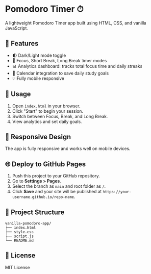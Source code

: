 
# Pomodoro Timer ⏱

A lightweight Pomodoro Timer app built using HTML, CSS, and vanilla JavaScript.

## 🌟 Features

- 🌓 Dark/Light mode toggle
- 🧠 Focus, Short Break, Long Break timer modes
- 📊 Analytics dashboard: tracks total focus time and daily streaks
- 📅 Calendar integration to save daily study goals
- 💡 Fully mobile responsive

## 🚀 Usage

1. Open `index.html` in your browser.
2. Click "Start" to begin your session.
3. Switch between Focus, Break, and Long Break.
4. View analytics and set daily goals.

## 📱 Responsive Design

The app is fully responsive and works well on mobile devices.

## 🌐 Deploy to GitHub Pages

1. Push this project to your GitHub repository.
2. Go to **Settings > Pages**.
3. Select the branch as `main` and root folder as `/`.
4. Click **Save** and your site will be published at `https://your-username.github.io/repo-name`.

## 📂 Project Structure

```
vanilla-pomodoro-app/
├── index.html
├── style.css
├── script.js
└── README.md
```

## 📄 License

MIT License
